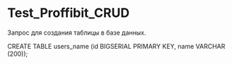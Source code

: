 # Test_Proffibit_CRUD


Запрос для создания таблицы в базе данных.

CREATE TABLE users_name (id BIGSERIAL PRIMARY KEY, name VARCHAR (200));
